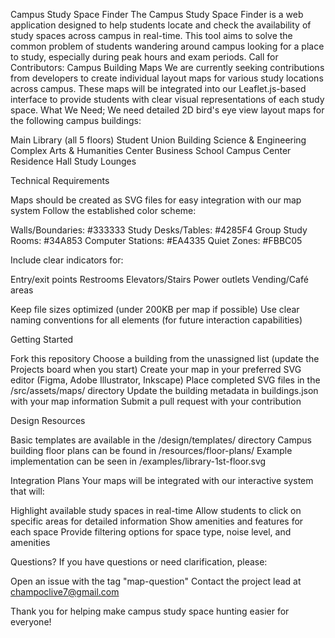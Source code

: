 Campus Study Space Finder
The Campus Study Space Finder is a web application designed to help students locate and check the availability of study spaces across campus in real-time. This tool aims to solve the common problem of students wandering around campus looking for a place to study, especially during peak hours and exam periods.
Call for Contributors: Campus Building Maps
We are currently seeking contributions from developers to create individual layout maps for various study locations across campus. These maps will be integrated into our Leaflet.js-based interface to provide students with clear visual representations of each study space.
What We Need;
We need detailed 2D bird's eye view layout maps for the following campus buildings:

Main Library (all 5 floors)
Student Union Building
Science & Engineering Complex
Arts & Humanities Center
Business School
Campus Center
Residence Hall Study Lounges

Technical Requirements

Maps should be created as SVG files for easy integration with our map system
Follow the established color scheme:

Walls/Boundaries: #333333
Study Desks/Tables: #4285F4
Group Study Rooms: #34A853
Computer Stations: #EA4335
Quiet Zones: #FBBC05


Include clear indicators for:

Entry/exit points
Restrooms
Elevators/Stairs
Power outlets
Vending/Café areas


Keep file sizes optimized (under 200KB per map if possible)
Use clear naming conventions for all elements (for future interaction capabilities)

Getting Started

Fork this repository
Choose a building from the unassigned list (update the Projects board when you start)
Create your map in your preferred SVG editor (Figma, Adobe Illustrator, Inkscape)
Place completed SVG files in the /src/assets/maps/ directory
Update the building metadata in buildings.json with your map information
Submit a pull request with your contribution

Design Resources

Basic templates are available in the /design/templates/ directory
Campus building floor plans can be found in /resources/floor-plans/
Example implementation can be seen in /examples/library-1st-floor.svg

Integration Plans
Your maps will be integrated with our interactive system that will:

Highlight available study spaces in real-time
Allow students to click on specific areas for detailed information
Show amenities and features for each space
Provide filtering options for space type, noise level, and amenities

Questions?
If you have questions or need clarification, please:

Open an issue with the tag "map-question"
Contact the project lead at champoclive7@gmail.com

Thank you for helping make campus study space hunting easier for everyone!
